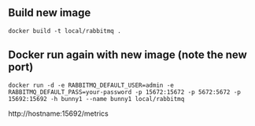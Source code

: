 ## Build new image
```
docker build -t local/rabbitmq .
```

## Docker run again with new image (note the new port)
```
docker run -d -e RABBITMQ_DEFAULT_USER=admin -e RABBITMQ_DEFAULT_PASS=your-password -p 15672:15672 -p 5672:5672 -p 15692:15692 -h bunny1 --name bunny1 local/rabbitmq
```

http://hostname:15692/metrics
